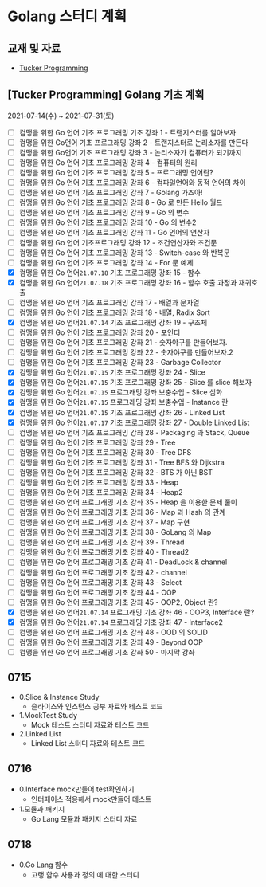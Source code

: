 # Golang 스터디 계획  
## 교재 및 자료  
- [Tucker Programming](https://www.youtube.com/watch?v=Tq3W8UyltFs&list=PLy-g2fnSzUTAaDcLW7hpq0e8Jlt7Zfgd6)

## [Tucker Programming] Golang 기초 계획 
2021-07-14(수) ~ 2021-07-31(토)
- [ ]  컴맹을 위한 Go 언어 기초 프로그래밍 기초 강좌 1 - 트랜지스터를 알아보자
- [ ]  컴맹을 위한 Go언어 기초 프로그래밍 강좌 2 - 트랜지스터로 논리소자를 만든다
- [ ]  컴맹을 위한 Go언어 기초 프로그래밍 강좌 3 - 논리소자가 컴퓨터가 되기까지
- [ ]  컴맹을 위한 Go 언어 기초 프로그래밍 강좌 4 - 컴퓨터의 원리
- [ ]  컴맹을 위한 Go 언어 기초 프로그래밍 강좌 5 - 프로그래밍 언어란?
- [ ]  컴맹을 위한 Go 언어 기초 프로그래밍 강좌 6 - 컴파일언어와 동적 언어의 차이
- [ ]  컴맹을 위한 Go 언어 기초 프로그래밍 강좌 7 - Golang 가즈아!
- [ ]  컴맹을 위한 Go 언어 기초 프로그래밍 강좌 8 - Go 로 만든 Hello 월드
- [ ]  컴맹을 위한 Go 언어 기초 프로그래밍 강좌 9 - Go 의 변수
- [ ]  컴맹을 위한 Go 언어 기초 프로그래밍 강좌 10 - Go 의 변수2
- [ ]  컴맹을 위한 Go 언어 기초 프로그래밍 강좌 11 - Go 언어의 연산자
- [ ]  컴맹을 위한 Go 언어 기초프로그래밍 강좌 12 - 조건연산자와 조건문
- [ ]  컴맹을 위한 Go 언어 기초 프로그래밍 강좌 13 - Switch-case 와 반복문
- [ ]  컴맹을 위한 Go 언어 기초 프로그래밍 강좌 14 - For 문 예제
- [x]  컴맹을 위한 Go 언어`21.07.18` 기초 프로그래밍 강좌 15 - 함수
- [x]  컴맹을 위한 Go 언어`21.07.18` 기초 프로그래밍 강좌 16 - 함수 호출 과정과 재귀호출
- [ ]  컴맹을 위한 Go 언어 기초 프로그래밍 강좌 17 - 배열과 문자열
- [ ]  컴맹을 위한 Go 언어 기초 프로그래밍 강좌 18 - 배열, Radix Sort
- [x]  컴맹을 위한 Go 언어`21.07.14` 기초 프로그래밍 강좌 19 - 구조체
- [ ]  컴맹을 위한 Go 언어 기초 프로그래밍 강좌 20 - 포인터
- [ ]  컴맹을 위한 Go 언어 기초 프로그래밍 강좌 21 - 숫자야구를 만들어보자.
- [ ]  컴맹을 위한 Go 언어 기초 프로그래밍 강좌 22 - 숫자야구를 만들어보자.2
- [ ]  컴맹을 위한 Go 언어 기초 프로그래밍 강좌 23 - Garbage Collector
- [x]  컴맹을 위한 Go 언어`21.07.15` 기초 프로그래밍 강좌 24 - Slice
- [x]  컴맹을 위한 Go 언어`21.07.15` 기초 프로그래밍 강좌 25 - Slice 를 slice 해보자
- [x]  컴맹을 위한 Go 언어`21.07.15` 프로그래밍 강좌 보충수업 - Slice 심화
- [x]  컴맹을 위한 Go 언어`21.07.15` 프로그래밍 강좌 보충수업 - Instance 란
- [x]  컴맹을 위한 Go 언어`21.07.15` 기초 프로그래밍 강좌 26 - Linked List
- [x]  컴맹을 위한 Go 언어`21.07.17` 기초 프로그래밍 강좌 27 - Double Linked List
- [ ]  컴맹을 위한 Go 언어 기초 프로그래밍 강좌 28 - Packaging 과 Stack, Queue
- [ ]  컴맹을 위한 Go 언어 기초 프로그래밍 강좌 29 - Tree
- [ ]  컴맹을 위한 Go 언어 기초 프로그래밍 강좌 30 - Tree DFS
- [ ]  컴맹을 위한 Go 언어 기초 프로그래밍 강좌 31 - Tree BFS 와 Dijkstra
- [ ]  컴맹을 위한 Go 언어 기초 프로그래밍 강좌 32 - BTS 가 아닌 BST
- [ ]  컴맹을 위한 Go 언어 기초 프로그래밍 강좌 33 - Heap
- [ ]  컴맹을 위한 Go 언어 기초 프로그래밍 강좌 34 - Heap2
- [ ]  컴맹을 위한 Go 언어 프로그래밍 기초 강좌 35 - Heap 을 이용한 문제 풀이
- [ ]  컴맹을 위한 Go 언어 프로그래밍 기초 강좌 36 - Map 과 Hash 의 관계
- [ ]  컴맹을 위한 Go 언어 프로그래밍 기초 강좌 37 - Map 구현
- [ ]  컴맹을 위한 Go 언어 프로그래밍 기초 강좌 38 - GoLang 의 Map
- [ ]  컴맹을 위한 Go 언어 프로그래밍 기초 강좌 39 - Thread
- [ ]  컴맹을 위한 Go 언어 프로그래밍 기초 강좌 40 - Thread2
- [ ]  컴맹을 위한 Go 언어 프로그래밍 기초 강좌 41 - DeadLock & channel
- [ ]  컴맹을 위한 Go 언어 프로그래밍 기초 강좌 42 - channel
- [ ]  컴맹을 위한 Go 언어 프로그래밍 기초 강좌 43 - Select
- [ ]  컴맹을 위한 Go 언어 프로그래밍 기초 강좌 44 - OOP
- [ ]  컴맹을 위한 Go 언어 프로그래밍 기초 강좌 45 - OOP2, Object 란?
- [x]  컴맹을 위한 Go 언어`21.07.14` 프로그래밍 기초 강좌 46 - OOP3, Interface 란?
- [x]  컴맹을 위한 Go 언어`21.07.14` 프로그래밍 기초 강좌 47 - Interface2
- [ ]  컴맹을 위한 Go 언어 프로그래밍 기초 강좌 48 - OOD 의 SOLID
- [ ]  컴맹을 위한 Go 언어 프로그래밍 기초 강좌 49 - Beyond OOP
- [ ]  컴맹을 위한 Go 언어 프로그래밍 기초 강좌 50 - 마지막 강좌

## 0715
- 0.Slice & Instance Study
  - 슬라이스와 인스턴스 공부 자료와 테스트 코드
- 1.MockTest Study
  - Mock 테스트 스터디 자료와 테스트 코드  
- 2.Linked List
  - Linked List 스터디 자료와 테스트 코드  
## 0716  
- 0.Interface mock만들어 test확인하기  
  - 인터페이스 적용해서 mock만들어 테스트 
- 1.모듈과 패키지  
  - Go Lang 모듈과 패키지 스터디 자료  
## 0718
- 0.Go Lang 함수 
  - 고랭 함수 사용과 정의 에 대한 스터디    

















